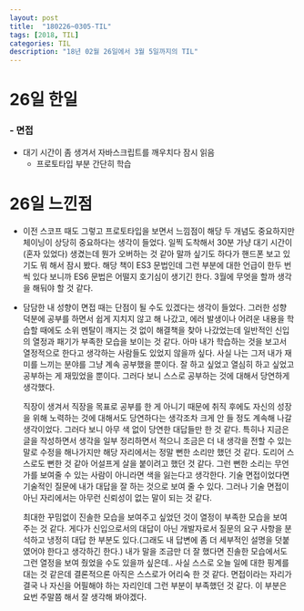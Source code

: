 ```yaml
---
layout: post
title:  "180226~0305-TIL"
tags: [2018, TIL]
categories: TIL
description: "18년 02월 26일에서 3월 5일까지의 TIL"
---
```


26일 한일
=========

### - 면접  
  - 대기 시간이 좀 생겨서 자바스크립트를 깨우치다 잠시 읽음  
    - 프로토타입 부분 간단히 학습

26일 느낀점
==========

- 이전 스코프 때도 그렇고 프로토타입을 보면서 느낌점이 해당 두 개념도 중요하지만 체이닝이 상당히 중요하다는 생각이 들었다. 일찍 도착해서 30분 가냥 대기 시간이(혼자 있었다) 생겼는데 뭔가 오버하는 것 같아 말까 싶기도 하다가 핸드폰 보고 있기도 뭐 해서 잠시 봤다. 해당 책이 ES3 문법인데 그런 부분에 대한 언급이 한두 번씩 있다 보니까 ES6 문법은 어떨지 호기심이 생기긴 한다. 3월에 무엇을 할까 생각을 해둬야 할 것 같다.  

- 담담한 내 성향이 면접 때는 단점이 될 수도 있겠다는 생각이 들었다. 그러한 성향 덕분에 공부를 하면서 쉽게 지치지 않고 해 나갔고, 에러 발생이나 어려운 내용을 학습할 때에도 소위 멘탈이 깨지는 것 없이 해결책을 찾아 나갔었는데 일반적인 신입의 열정과 패기가 부족한 모습을 보이는 것 같다. 아마 내가 학습하는 것을 보고서 열정적으로 한다고 생각하는 사람들도 있었지 않을까 싶다. 사실 나는 그저 내가 재미를 느끼는 분야를 그냥 계속 공부했을 뿐이다. 잘 하고 싶었고 열심히 하고 싶었고 공부하는 게 재밌었을 뿐이다. 그러다 보니 스스로 공부하는 것에 대해서 당연하게 생각했다.  

  직장이 생겨서 직장을 목표로 공부를 한 게 아니기 때문에 취직 후에도 자신의 성장을 위해 노력하는 것에 대해서도 당연하다는 생각조차 크게 안 들 정도 계속해 나갈 생각이었다. 그러다 보니 아무 색 없이 당연한 대답들만 한 것 같다. 특히나 지금은 글을 작성하면서 생각을 일부 정리하면서 적으니 조금은 더 내 생각을 전할 수 있는 말로 수정을 해나가지만 해당 자리에서는 정말 뻔한 소리만 했던 것 같다. 도리어 스스로도 뻔한 것 같아 어설프게 살을 붙이려고 했던 것 같다. 그런 뻔한 소리는 무언가를 보여줄 수 있는 사람이 아니라면 색을 잃는다고 생각한다. 기술 면접이었다면 기술적인 질문에 내가 대답을 잘 하는 것으로 보여 줄 수 있다. 그러나 기술 면접이 아닌 자리에서는 아무런 신뢰성이 없는 말이 되는 것 같다.  

  최대한 꾸밈없이 진솔한 모습을 보여주고 싶었던 것이 열정이 부족한 모습을 보여 주는 것 같다. 게다가 신입으로서의 대답이 아닌 개발자로서 질문의 요구 사항을 분석하고 냉정히 대답 한 부분도 있다.(그래도 내 답변에 좀 더 세부적인 설명을 덧붙였어야 한다고 생각하긴 한다.) 내가 말을 조금만 더 잘 했다면 진솔한 모습에서도 그런 열정을 보여 줬었을 수도 있을까 싶은데.. 사실 스스로 오늘 일에 대한 핑계를 대는 것 같은데 결론적으론 아직은 스스로가 어리숙 한 것 같다. 면접이라는 자리가 결국 나 자신을 어필해야 하는 자리인데 그런 부분이 부족했던 것 같다. 이 부분은 요번 주말쯤 해서 잘 생각해 봐야겠다.  
